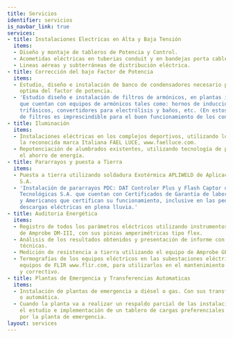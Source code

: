 ```yaml
---
title: Servicios
identifier: servicios
is_navbar_link: true
services:
- title: Instalaciones Electricas en Alta y Baja Tensión
  items:
  - Diseño y montaje de tableros de Potencia y Control.
  - Acometidas eléctricas en tuberias conduit y en bandejas porta cables.
  - Lineas aéreas y subterráneas de distribución eléctrica.
- title: Corrección del bajo Factor de Potencia
  items:
  - Estudio, diseño e instalación de banco de condensadores necesario para la correción
    optima del factor de potencia.
  - 'Estudio diseño e instalación de filtros de armónicos, en plantas industriales
    que cuentan con equipos de armónicos tales como: hornos de inducción, rectificadores
    trifásicos, convertidores para electrólisis y baños, etc. (En estos casos la instalación
    de filtros es imprescindible para el buen funcionamiento de los condensadores.)'
- title: Iluminación
  items:
  - Instalaciones eléctricas en los complejos deportivos, utilizando los equipos de
    la reconocida marca Italiana FAEL LUCE, www.faelluce.com.
  - Repotenciación de alumbrados existentes, utilizando tecnología de punta, logrando
    el ahorro de energía.
- title: Pararrayos y puesta a Tierra
  items:
  - Puesta a tierra utilizando soldadura Exotérmica APLIWELD de Aplicaciones Tecnológicas
    S.A.
  - 'Instalación de pararrayos PDC: DAT Controler Plus y Flash Captor de Aplicaciones
    Tecnológicas S.A. que cuentan con Certificados de Garantía de laboratorios Europeos
    y Americanos que certifican su funcionamiento, inclusive en las peores condiciones:
    descargas eléctricas en plena lluvia.'
- title: Auditoria Energética
  items:
  - Registro de todos los parámetros eléctricos utilizando instrumentos digitales
    de Amprobe DM-III, con sus pinzas amperimétricas tipo flex.
  - Análisis de los resultados obtenidos y presentación de informe con recomendaciones
    técnicas.
  - Medición de resistencia a tierra utilizando el equipo de Amprobe GP-2 Geo Test.
  - Termografías de los equipos eléctricos en las subestaciones eléctricas, utilizando
    equipos de FLIR www.flir.com, para utilizarlos en el mantenimiento predictivo
    y correctivo.
- title: Plantas de Emergencia y Transferencias Automaticas
  items:
  - Instalación de plantas de emergencia a diésel o gas. Con sus transferencias manual
    o automática.
  - Cuando la planta va a realizar un respaldo parcial de las instalaciones se realiza
    el estudio e implementación de un tablero de cargas preferenciales que será alimentado
    por la planta de emergencia.
layout: services
---
```


